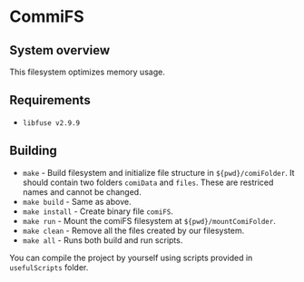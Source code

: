 # CommiFS

## System overview
This filesystem optimizes memory usage. 

## Requirements
- `libfuse v2.9.9`

## Building
- `make` - Build filesystem and initialize file structure in `${pwd}/comiFolder`. It should contain two folders `comiData` and `files`. These are restriced names and cannot be changed.
- `make build` - Same as above.
- `make install` - Create binary file `comiFS`.
- `make run` - Mount the comiFS filesystem at `${pwd}/mountComiFolder`.
- `make clean` - Remove all the files created by our filesystem.
- `make all` - Runs both build and run scripts.

You can compile the project by yourself using scripts provided in `usefulScripts` folder.